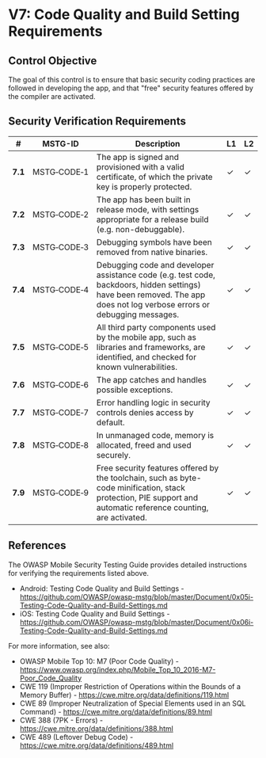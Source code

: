 # V7: Code Quality and Build Setting Requirements

## Control Objective

The goal of this control is to ensure that basic security coding practices are followed in developing the app, and that "free" security features offered by the compiler are activated.

## Security Verification Requirements

| # | MSTG-ID | Description | L1 | L2 |
| --- | --- | --- | --- | --- |
| **7.1** | MSTG‑CODE‑1 | The app is signed and provisioned with a valid certificate, of which the private key is properly protected. | ✓ | ✓ |
| **7.2** | MSTG‑CODE‑2 | The app has been built in release mode, with settings appropriate for a release build (e.g. non-debuggable). | ✓ | ✓ |
| **7.3** | MSTG‑CODE‑3 | Debugging symbols have been removed from native binaries. | ✓ | ✓ |
| **7.4** | MSTG‑CODE‑4 | Debugging code and developer assistance code (e.g. test code, backdoors, hidden settings) have been removed. The app does not log verbose errors or debugging messages. | ✓ | ✓|
| **7.5** | MSTG‑CODE‑5 | All third party components used by the mobile app, such as libraries and frameworks, are identified, and checked for known vulnerabilities. | ✓ | ✓ |
| **7.6** | MSTG‑CODE‑6 | The app catches and handles possible exceptions.| ✓ | ✓ |
| **7.7** | MSTG‑CODE‑7 | Error handling logic in security controls denies access by default. | ✓ | ✓ |
| **7.8** | MSTG‑CODE‑8 | In unmanaged code, memory is allocated, freed and used securely.  | ✓ | ✓ |
| **7.9** | MSTG‑CODE‑9 | Free security features offered by the toolchain, such as byte-code minification, stack protection, PIE support and automatic reference counting, are activated. | ✓ | ✓ |

<div style="page-break-after: always;">
</div>

## References

The OWASP Mobile Security Testing Guide provides detailed instructions for verifying the requirements listed above.

- Android: Testing Code Quality and Build Settings - <https://github.com/OWASP/owasp-mstg/blob/master/Document/0x05i-Testing-Code-Quality-and-Build-Settings.md>
- iOS: Testing Code Quality and Build Settings - <https://github.com/OWASP/owasp-mstg/blob/master/Document/0x06i-Testing-Code-Quality-and-Build-Settings.md>

For more information, see also:

- OWASP Mobile Top 10: M7 (Poor Code Quality) - <https://www.owasp.org/index.php/Mobile_Top_10_2016-M7-Poor_Code_Quality>
- CWE 119 (Improper Restriction of Operations within the Bounds of a Memory Buffer) - <https://cwe.mitre.org/data/definitions/119.html>
- CWE 89 (Improper Neutralization of Special Elements used in an SQL Command) - <https://cwe.mitre.org/data/definitions/89.html>
- CWE 388 (7PK - Errors) - <https://cwe.mitre.org/data/definitions/388.html>
- CWE 489 (Leftover Debug Code) - <https://cwe.mitre.org/data/definitions/489.html>
